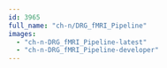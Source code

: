```yaml
---
id: 3965
full_name: "ch-n/DRG_fMRI_Pipeline"
images: 
  - "ch-n-DRG_fMRI_Pipeline-latest"
  - "ch-n-DRG_fMRI_Pipeline-developer"
---
```

